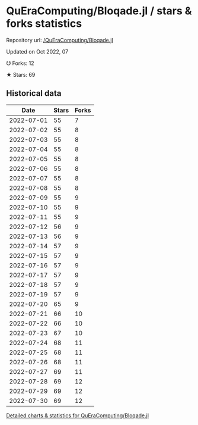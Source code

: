 # QuEraComputing/Bloqade.jl / stars & forks statistics

Repository url: [/QuEraComputing/Bloqade.jl](https://github.com/QuEraComputing/Bloqade.jl)

Updated on Oct 2022, 07

☋ Forks: 12

★ Stars: 69

## Historical data
| Date | Stars | Forks |
|------|-------|-------|
| 2022-07-01 | 55 | 7 | 
| 2022-07-02 | 55 | 8 | 
| 2022-07-03 | 55 | 8 | 
| 2022-07-04 | 55 | 8 | 
| 2022-07-05 | 55 | 8 | 
| 2022-07-06 | 55 | 8 | 
| 2022-07-07 | 55 | 8 | 
| 2022-07-08 | 55 | 8 | 
| 2022-07-09 | 55 | 9 | 
| 2022-07-10 | 55 | 9 | 
| 2022-07-11 | 55 | 9 | 
| 2022-07-12 | 56 | 9 | 
| 2022-07-13 | 56 | 9 | 
| 2022-07-14 | 57 | 9 | 
| 2022-07-15 | 57 | 9 | 
| 2022-07-16 | 57 | 9 | 
| 2022-07-17 | 57 | 9 | 
| 2022-07-18 | 57 | 9 | 
| 2022-07-19 | 57 | 9 | 
| 2022-07-20 | 65 | 9 | 
| 2022-07-21 | 66 | 10 | 
| 2022-07-22 | 66 | 10 | 
| 2022-07-23 | 67 | 10 | 
| 2022-07-24 | 68 | 11 | 
| 2022-07-25 | 68 | 11 | 
| 2022-07-26 | 68 | 11 | 
| 2022-07-27 | 69 | 11 | 
| 2022-07-28 | 69 | 12 | 
| 2022-07-29 | 69 | 12 | 
| 2022-07-30 | 69 | 12 | 


[Detailed charts & statistics for QuEraComputing/Bloqade.jl](https://reviewgithub.com/rep/QuEraComputing/Bloqade.jl)
